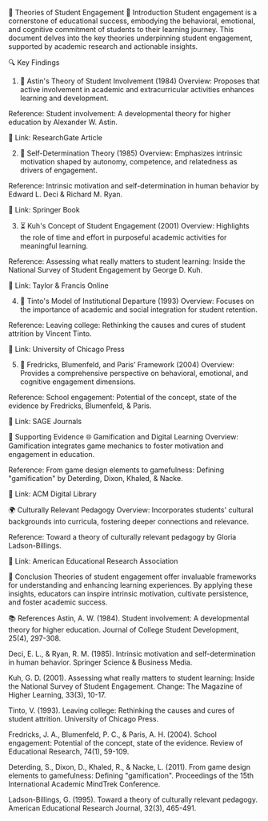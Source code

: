📘 Theories of Student Engagement
🌟 Introduction
Student engagement is a cornerstone of educational success, embodying the behavioral, emotional, and cognitive commitment of students to their learning journey. This document delves into the key theories underpinning student engagement, supported by academic research and actionable insights.

🔍 Key Findings
1. 📖 Astin's Theory of Student Involvement (1984)
Overview: Proposes that active involvement in academic and extracurricular activities enhances learning and development.

Reference: Student involvement: A developmental theory for higher education by Alexander W. Astin.

📎 Link: ResearchGate Article

2. 🌱 Self-Determination Theory (1985)
Overview: Emphasizes intrinsic motivation shaped by autonomy, competence, and relatedness as drivers of engagement.

Reference: Intrinsic motivation and self-determination in human behavior by Edward L. Deci & Richard M. Ryan.

📎 Link: Springer Book

3. ⏳ Kuh's Concept of Student Engagement (2001)
Overview: Highlights the role of time and effort in purposeful academic activities for meaningful learning.

Reference: Assessing what really matters to student learning: Inside the National Survey of Student Engagement by George D. Kuh.

📎 Link: Taylor & Francis Online

4. 🤝 Tinto's Model of Institutional Departure (1993)
Overview: Focuses on the importance of academic and social integration for student retention.

Reference: Leaving college: Rethinking the causes and cures of student attrition by Vincent Tinto.

📎 Link: University of Chicago Press

5. 🧠 Fredricks, Blumenfeld, and Paris’ Framework (2004)
Overview: Provides a comprehensive perspective on behavioral, emotional, and cognitive engagement dimensions.

Reference: School engagement: Potential of the concept, state of the evidence by Fredricks, Blumenfeld, & Paris.

📎 Link: SAGE Journals

📌 Supporting Evidence
🌐 Gamification and Digital Learning
Overview: Gamification integrates game mechanics to foster motivation and engagement in education.

Reference: From game design elements to gamefulness: Defining "gamification" by Deterding, Dixon, Khaled, & Nacke.

📎 Link: ACM Digital Library

🌍 Culturally Relevant Pedagogy
Overview: Incorporates students' cultural backgrounds into curricula, fostering deeper connections and relevance.

Reference: Toward a theory of culturally relevant pedagogy by Gloria Ladson-Billings.

📎 Link: American Educational Research Association

📝 Conclusion
Theories of student engagement offer invaluable frameworks for understanding and enhancing learning experiences. By applying these insights, educators can inspire intrinsic motivation, cultivate persistence, and foster academic success.

📚 References
Astin, A. W. (1984). Student involvement: A developmental theory for higher education. Journal of College Student Development, 25(4), 297-308.

Deci, E. L., & Ryan, R. M. (1985). Intrinsic motivation and self-determination in human behavior. Springer Science & Business Media.

Kuh, G. D. (2001). Assessing what really matters to student learning: Inside the National Survey of Student Engagement. Change: The Magazine of Higher Learning, 33(3), 10-17.

Tinto, V. (1993). Leaving college: Rethinking the causes and cures of student attrition. University of Chicago Press.

Fredricks, J. A., Blumenfeld, P. C., & Paris, A. H. (2004). School engagement: Potential of the concept, state of the evidence. Review of Educational Research, 74(1), 59-109.

Deterding, S., Dixon, D., Khaled, R., & Nacke, L. (2011). From game design elements to gamefulness: Defining "gamification". Proceedings of the 15th International Academic MindTrek Conference.

Ladson-Billings, G. (1995). Toward a theory of culturally relevant pedagogy. American Educational Research Journal, 32(3), 465-491.

